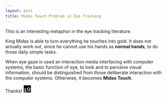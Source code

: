 ```yaml
---
layout: post
title: Midas Touch Problem in Eye Tracking
---
```


This is an interesting metaphor in the eye tracking literature.

King Midas is able to turn everything he touches into gold. It does not actually work out, since he cannot use his hands as **normal hands**, to do those daily simple tasks.

When eye gaze is used an interaction media interfacing with computer systems, the basic function of eye, to look and to perceive visual information, should be distinguished from those deliberate interaction with the computer systems. Otherwise, it becomes **Midas Touch**.

Thanks! <img class="inline" src="/public/LQ144x144.png" alt="LQ" style="width:1.5rem;height:1.5rem;" />

